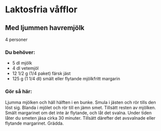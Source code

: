 # Laktosfria våfflor

## Med ljummen havremjölk

4 personer

### Du behöver:
* 5 dl mjölk
* 4 dl vetemjöl
* 12 1/2 g (1/4 paket) färsk jäst
* 125 g (1 1/4 dl) smält eller flytande mjölkfritt margarin

### Gör så här:
Ljumma mjölken och häll hälften i en bunke. Smula i jästen och rör tills den löst sig. Blanda i mjölet och rör till en jämn smet. Tillsätt resten av mjölken. Smält margarinet om det inte är flytande, och låt det svalna. Under tiden låter du smeten jäsa cirka 30 minuter. Tillsätt därefter det avsvalnade eller flytande margarinet. Grädda.
